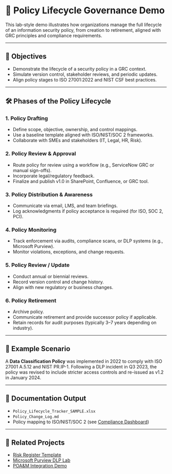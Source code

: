 # 🧾 Policy Lifecycle Governance Demo

This lab-style demo illustrates how organizations manage the full lifecycle of an information security policy, from creation to retirement, aligned with GRC principles and compliance requirements.

---

## 📌 Objectives

- Demonstrate the lifecycle of a security policy in a GRC context.
- Simulate version control, stakeholder reviews, and periodic updates.
- Align policy stages to ISO 27001:2022 and NIST CSF best practices.

---

## 🛠️ Phases of the Policy Lifecycle

### 1. **Policy Drafting**
- Define scope, objective, ownership, and control mappings.
- Use a baseline template aligned with ISO/NIST/SOC 2 frameworks.
- Collaborate with SMEs and stakeholders (IT, Legal, HR, Risk).

### 2. **Policy Review & Approval**
- Route policy for review using a workflow (e.g., ServiceNow GRC or manual sign-offs).
- Incorporate legal/regulatory feedback.
- Finalize and publish v1.0 in SharePoint, Confluence, or GRC tool.

### 3. **Policy Distribution & Awareness**
- Communicate via email, LMS, and team briefings.
- Log acknowledgments if policy acceptance is required (for ISO, SOC 2, PCI).

### 4. **Policy Monitoring**
- Track enforcement via audits, compliance scans, or DLP systems (e.g., Microsoft Purview).
- Monitor violations, exceptions, and change requests.

### 5. **Policy Review / Update**
- Conduct annual or biennial reviews.
- Record version control and change history.
- Align with new regulatory or business changes.

### 6. **Policy Retirement**
- Archive policy.
- Communicate retirement and provide successor policy if applicable.
- Retain records for audit purposes (typically 3–7 years depending on industry).

---

## 🧠 Example Scenario

A **Data Classification Policy** was implemented in 2022 to comply with ISO 27001 A.5.12 and NIST PR.IP-1. Following a DLP incident in Q3 2023, the policy was revised to include stricter access controls and re-issued as v1.2 in January 2024.

---

## 📂 Documentation Output

- `Policy_Lifecycle_Tracker_SAMPLE.xlsx`
- `Policy_Change_Log.md`
- Policy mapping to ISO/NIST/SOC 2 (see [Compliance Dashboard](../dashboards/Compliance_Dashboard_Sample.md))

---

## 🔗 Related Projects

- [Risk Register Template](../risk-register/Risk_Register_Template.md)
- [Microsoft Purview DLP Lab](../purview-lab/Microsoft_Purview_DLP_Lab.md)
- [POA&M Integration Demo](../qualys-servicenow-lab/POAM_Workflow_Example.md)

